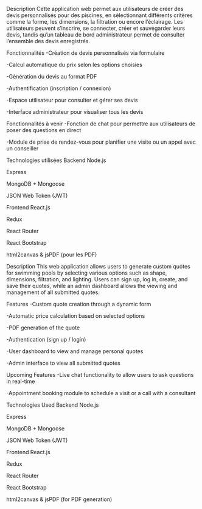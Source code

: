 Description
Cette application web permet aux utilisateurs de créer des devis personnalisés pour des piscines, en sélectionnant différents critères comme la forme, les dimensions, la filtration ou encore l’éclairage.
Les utilisateurs peuvent s’inscrire, se connecter, créer et sauvegarder leurs devis, tandis qu’un tableau de bord administrateur permet de consulter l’ensemble des devis enregistrés.

Fonctionnalités
-Création de devis personnalisés via formulaire

-Calcul automatique du prix selon les options choisies

-Génération du devis au format PDF

-Authentification (inscription / connexion)

-Espace utilisateur pour consulter et gérer ses devis

-Interface administrateur pour visualiser tous les devis

Fonctionnalités à venir
-Fonction de chat pour permettre aux utilisateurs de poser des questions en direct

-Module de prise de rendez-vous pour planifier une visite ou un appel avec un conseiller

Technologies utilisées
Backend
Node.js

Express

MongoDB + Mongoose

JSON Web Token (JWT)

Frontend
React.js

Redux

React Router

React Bootstrap

html2canvas & jsPDF (pour les PDF)






Description
This web application allows users to generate custom quotes for swimming pools by selecting various options such as shape, dimensions, filtration, and lighting.
Users can sign up, log in, create, and save their quotes, while an admin dashboard allows the viewing and management of all submitted quotes.

Features
-Custom quote creation through a dynamic form

-Automatic price calculation based on selected options

-PDF generation of the quote

-Authentication (sign up / login)

-User dashboard to view and manage personal quotes

-Admin interface to view all submitted quotes

Upcoming Features
-Live chat functionality to allow users to ask questions in real-time

-Appointment booking module to schedule a visit or a call with a consultant

Technologies Used
Backend
Node.js

Express

MongoDB + Mongoose

JSON Web Token (JWT)

Frontend
React.js

Redux

React Router

React Bootstrap

html2canvas & jsPDF (for PDF generation)
